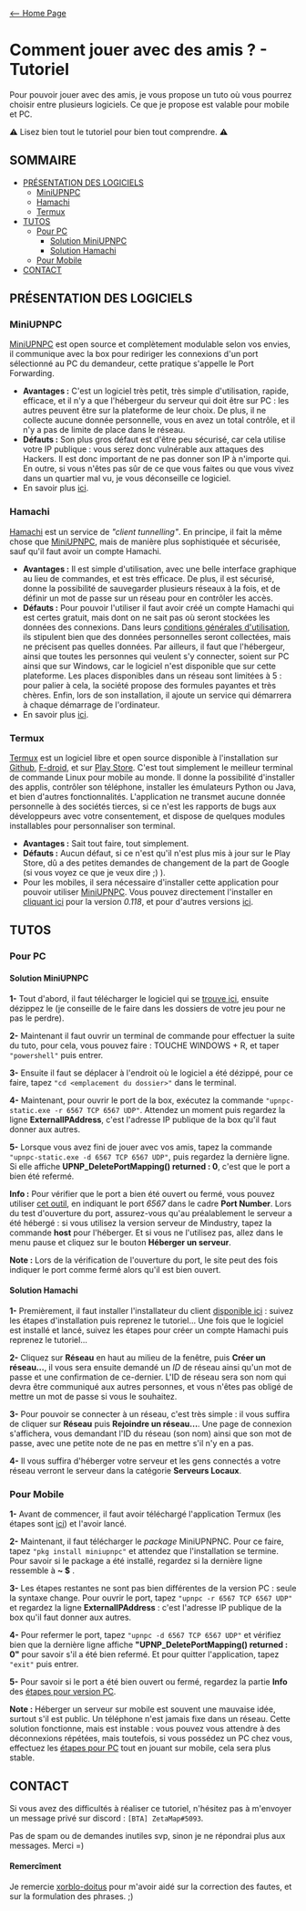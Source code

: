 [<-- Home Page](/)

# Comment jouer avec des amis ? - Tutoriel
Pour pouvoir jouer avec des amis, je vous propose un tuto où vous pourrez choisir entre plusieurs logiciels. Ce que je propose est valable pour mobile et PC.

⚠️ Lisez bien tout le tutoriel pour bien tout comprendre. ⚠️



## SOMMAIRE
* [PRÉSENTATION DES LOGICIELS](#présentation)
  * [MiniUPNPC](#miniupnpc)
  * [Hamachi](#hamachi)
  * [Termux](#termux)
* [TUTOS](#tutos)
   * [Pour PC](#pc)
      * [Solution MiniUPNPC](#solution-miniupnpc)
      * [Solution Hamachi](#solution-hamachi)
   * [Pour Mobile](#mobile)
* [CONTACT](#contact)



## PRÉSENTATION DES LOGICIELS <a id="présentation"></a>
### MiniUPNPC <a id="miniupnpc"></a>
[MiniUPNPC](http://miniupnp.free.fr/) est open source et complètement modulable selon vos envies, il communique avec la box pour rediriger les connexions d'un port sélectionné au PC du demandeur, cette pratique s'appelle le Port Forwarding.
* **Avantages :** C'est un logiciel très petit, très simple d'utilisation, rapide, efficace, et il n'y a que l'hébergeur du serveur qui doit être sur PC : les autres peuvent être sur la plateforme de leur choix. De plus, il ne collecte aucune donnée personnelle, vous en avez un total contrôle, et il n'y a pas de limite de place dans le réseau.
* **Défauts :** Son plus gros défaut est d'être peu sécurisé, car cela utilise votre IP publique : vous serez donc vulnérable aux attaques des Hackers. Il est donc important de ne pas donner son IP à n'importe qui. En outre, si vous n'êtes pas sûr de ce que vous faites ou que vous vivez dans un quartier mal vu, je vous déconseille ce logiciel.
* En savoir plus [ici](http://miniupnp.free.fr/).

### Hamachi <a id="hamachi"></a>
[Hamachi](https://www.vpn.net/) est un service de *"client tunnelling"*. En principe, il fait la même chose que [MiniUPNPC](#miniupnpc), mais de manière plus sophistiquée et sécurisée, sauf qu'il faut avoir un compte Hamachi.
* **Avantages :** Il est simple d'utilisation, avec une belle interface graphique au lieu de commandes, et est très efficace. De plus, il est sécurisé, donne la possibilité de sauvegarder plusieurs réseaux à la fois, et de définir un mot de passe sur un réseau pour en contrôler les accès.
* **Défauts :** Pour pouvoir l'utiliser il faut avoir créé un compte Hamachi qui est certes gratuit, mais dont on ne sait pas où seront stockées les données des connexions. Dans leurs [conditions générales d'utilisation](https://www.goto.com/fr/company/legal), ils stipulent bien que des données personnelles seront collectées, mais ne précisent pas quelles données. Par ailleurs, il faut que l'hébergeur, ainsi que toutes les personnes qui veulent s'y connecter, soient sur PC ainsi que sur Windows, car le logiciel n'est disponible que sur cette plateforme. Les places disponibles dans un réseau sont limitées à 5 : pour palier à cela, la société propose des formules payantes et très chères. Enfin, lors de son installation, il ajoute un service qui démarrera à chaque démarrage de l'ordinateur.
* En savoir plus [ici](https://vpn.net/).

### Termux <a id="termux"></a>
[Termux](https://termux.com/) est un logiciel libre et open source disponible à l'installation sur [Github](https://github.com/termux/termux-app), [F-droid](https://f-droid.org/en/packages/com.termux/), et sur [Play Store](https://play.google.com/store/apps/details?id=com.termux). C'est tout simplement le meilleur terminal de commande Linux pour mobile au monde. Il donne la possibilité d'installer des applis, contrôler son téléphone, installer les émulateurs Python ou Java, et bien d'autres fonctionnalités. L'application ne transmet aucune donnée personnelle à des sociétés tierces, si ce n'est les rapports de bugs aux développeurs avec votre consentement, et dispose de quelques modules installables pour personnaliser son terminal.
* **Avantages :** Sait tout faire, tout simplement.
* **Défauts :** Aucun défaut, si ce n'est qu'il n'est plus mis à jour sur le Play Store, dû a des petites demandes de changement de la part de Google (si vous voyez ce que je veux dire ;) ).
* Pour les mobiles, il sera nécessaire d'installer cette application pour pouvoir utiliser [MiniUPNPC](/MiniUPNPC). Vous pouvez directement l'installer en [cliquant ici](https://f-droid.org/repo/com.termux_118.apk) pour la version *0.118*, et pour d'autres versions [ici](https://github.com/termux/termux-app/releases).



## TUTOS <a id="tutos"></a>
### Pour PC <a id="pc"></a>
#### Solution MiniUPNPC <a id="solution-miniupnpc"></a>
**1-** Tout d'abord, il faut télécharger le logiciel qui se [trouve ici](http://miniupnp.free.fr/files/download.php?file=upnpc-exe-win32-20150918.zip), ensuite dézippez le (je conseille de le faire dans les dossiers de votre jeu pour ne pas le perdre).

**2-** Maintenant il faut ouvrir un terminal de commande pour effectuer la suite du tuto, pour cela, vous pouvez faire : TOUCHE WINDOWS + R, et taper ``"powershell"`` puis entrer.

**3-** Ensuite il faut se déplacer à l'endroit où le logiciel a été dézippé, pour ce faire, tapez ``"cd <emplacement du dossier>"`` dans le terminal.

**4-** Maintenant, pour ouvrir le port de la box, exécutez la commande ``"upnpc-static.exe -r 6567 TCP 6567 UDP"``. Attendez un moment puis regardez la ligne **ExternalIPAddress**, c'est l'adresse IP publique de la box qu'il faut donner aux autres.

**5-** Lorsque vous avez fini de jouer avec vos amis, tapez la commande ``"upnpc-static.exe -d 6567 TCP 6567 UDP"``, puis regardez la dernière ligne. Si elle affiche **UPNP_DeletePortMapping() returned : 0**, c'est que le port a bien été refermé.


**Info :**
Pour vérifier que le port a bien été ouvert ou fermé, vous pouvez utiliser [cet outil](https://www.yougetsignal.com/tools/open-ports/), en indiquant le port *6567* dans le cadre **Port Number**. Lors du test d'ouverture du port, assurez-vous qu'au préalablement le serveur a été hébergé : si vous utilisez la version serveur de Mindustry, tapez la commande **host** pour l'héberger. Et si vous ne l'utilisez pas, allez dans le menu pause et cliquez sur le bouton **Héberger un serveur**.

**Note :**
Lors de la vérification de l'ouverture du port, le site peut des fois indiquer le port comme fermé alors qu'il est bien ouvert.

#### Solution Hamachi <a id="solution-hamachi"></a>
**1-** Premièrement, il faut installer l'installateur du client [disponible ici](https://www.vpn.net/) : suivez les étapes d'installation puis reprenez le tutoriel... Une fois que le logiciel est installé et lancé, suivez les étapes pour créer un compte Hamachi puis reprenez le tutoriel...

**2-** Cliquez sur **Réseau** en haut au milieu de la fenêtre, puis **Créer un réseau...**, il vous sera ensuite demandé un *ID* de réseau ainsi qu'un mot de passe et une confirmation de ce-dernier. L'ID de réseau sera son nom qui devra être communiqué aux autres personnes, et vous n'êtes pas obligé de mettre un mot de passe si vous le souhaitez.

**3-** Pour pouvoir se connecter à un réseau, c'est très simple : il vous suffira de cliquer sur **Réseau** puis **Rejoindre un réseau...**. Une page de connexion s'affichera, vous demandant l'ID du réseau (son nom) ainsi que son mot de passe, avec une petite note de ne pas en mettre s'il n'y en a pas.

**4-** Il vous suffira d'héberger votre serveur et les gens connectés a votre réseau verront le serveur dans la catégorie **Serveurs Locaux**.


### Pour Mobile <a id="mobile"></a>
**1-** Avant de commencer, il faut avoir téléchargé l'application Termux (les étapes sont [ici](#termux)) et l'avoir lancé.

**2-** Maintenant, il faut télécharger le *package* MiniUPNPNC. Pour ce faire, tapez ``"pkg install miniupnpc"`` et attendez que l'installation se termine. Pour savoir si le package a été installé, regardez si la dernière ligne ressemble à **\~ \$** .

**3-** Les étapes restantes ne sont pas bien différentes de la version PC : seule la syntaxe change. Pour ouvrir le port, tapez ``"upnpc -r 6567 TCP 6567 UDP"`` et regardez la ligne **ExternalIPAddress** : c'est l'adresse IP publique de la box qu'il faut donner aux autres.

**4-** Pour refermer le port, tapez ``"upnpc -d 6567 TCP 6567 UDP"`` et vérifiez bien que la dernière ligne affiche **"UPNP_DeletePortMapping() returned : 0"** pour savoir s'il a été bien refermé. Et pour quitter l'application, tapez ``"exit"`` puis entrer.

**5-** Pour savoir si le port a été bien ouvert ou fermé, regardez la partie **Info** des [étapes pour version PC](#solution-miniupnpc).


**Note :**
Héberger un serveur sur mobile est souvent une mauvaise idée, surtout s'il est public. Un téléphone n'est jamais fixe dans un réseau. Cette solution fonctionne, mais est instable : vous pouvez vous attendre à des déconnexions répétées, mais toutefois, si vous possédez un PC chez vous, effectuez les [étapes pour PC](#solution-miniupnpc) tout en jouant sur mobile, cela sera plus stable.



## CONTACT <a id="contact"></a>
Si vous avez des difficultés à réaliser ce tutoriel, n'hésitez pas à m'envoyer un message privé sur discord : ``[BTA] ZetaMap#5093``. 

Pas de spam ou de demandes inutiles svp, sinon je ne répondrai plus aux messages. Merci =)
#### Remercîment
Je remercie [xorblo-doitus](https://github.com/xorblo-doitus) pour m'avoir aidé sur la correction des fautes, et sur la formulation des phrases. ;)
